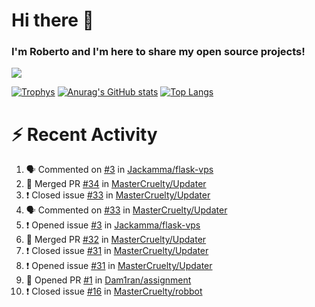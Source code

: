 # Hi there 👋
### I'm Roberto and I'm here to share my open source projects!

<img src="https://komarev.com/ghpvc/?username=mastercruelty&label=Profile views&color=0e75b6"><br>

[![Trophys](https://github-profile-trophy.vercel.app/?username=mastercruelty)](https://github.com/ryo-ma/github-profile-trophy)
[![Anurag's GitHub stats](https://github-readme-stats.vercel.app/api?username=mastercruelty&show_icons=true&theme=tokyonight)](https://github.com/anuraghazra/github-readme-stats)
[![Top Langs](https://github-readme-stats.vercel.app/api/top-langs/?username=mastercruelty&layout=compact)](https://github.com/anuraghazra/github-readme-stats)

# :zap: Recent Activity
<!--START_SECTION:activity-->
1. 🗣 Commented on [#3](https://github.com/Jackamma/flask-vps/issues/3) in [Jackamma/flask-vps](https://github.com/Jackamma/flask-vps)
2. 🎉 Merged PR [#34](https://github.com/MasterCruelty/Updater/pull/34) in [MasterCruelty/Updater](https://github.com/MasterCruelty/Updater)
3. ❗️ Closed issue [#33](https://github.com/MasterCruelty/Updater/issues/33) in [MasterCruelty/Updater](https://github.com/MasterCruelty/Updater)
4. 🗣 Commented on [#33](https://github.com/MasterCruelty/Updater/issues/33) in [MasterCruelty/Updater](https://github.com/MasterCruelty/Updater)
5. ❗️ Opened issue [#3](https://github.com/Jackamma/flask-vps/issues/3) in [Jackamma/flask-vps](https://github.com/Jackamma/flask-vps)
6. 🎉 Merged PR [#32](https://github.com/MasterCruelty/Updater/pull/32) in [MasterCruelty/Updater](https://github.com/MasterCruelty/Updater)
7. ❗️ Closed issue [#31](https://github.com/MasterCruelty/Updater/issues/31) in [MasterCruelty/Updater](https://github.com/MasterCruelty/Updater)
8. ❗️ Opened issue [#31](https://github.com/MasterCruelty/Updater/issues/31) in [MasterCruelty/Updater](https://github.com/MasterCruelty/Updater)
9. 💪 Opened PR [#1](https://github.com/Dam1ran/assignment/pull/1) in [Dam1ran/assignment](https://github.com/Dam1ran/assignment)
10. ❗️ Closed issue [#16](https://github.com/MasterCruelty/robbot/issues/16) in [MasterCruelty/robbot](https://github.com/MasterCruelty/robbot)
<!--END_SECTION:activity-->
